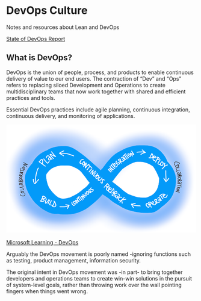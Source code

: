 # DevOps Culture
Notes and resources about Lean and DevOps 

[State of DevOps Report](https://github.com/gramland/devops-culture/tree/master/accelerate)

## What is DevOps?
DevOps is the union of people, process, and products to enable continuous delivery of value to our end users. The contraction of “Dev” and “Ops” refers to replacing siloed Development and Operations to create multidisciplinary teams that now work together with shared and efficient practices and tools. 

Essential DevOps practices include agile planning, continuous integration, continuous delivery, and monitoring of applications.

![DevOps](/devops-cycle.png)

[Microsoft Learning - DevOps](https://docs.microsoft.com/en-us/azure/devops/learn/what-is-devops?view=azure-devops)


Arguably the DevOps movement is poorly named -ignoring functions such as testing, product management, information security.

The original intent in DevOps movement was -in part- to bring together developers and operations teams to create win-win solutions in the pursuit of system-level goals, rather than throwing work over the wall pointing fingers when things went wrong.
